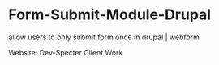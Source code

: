 # Form-Submit-Module-Drupal
allow users to only submit form once in drupal | webform


Website: Dev-Specter 
Client Work

